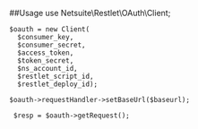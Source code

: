##Usage
    use Netsuite\Restlet\OAuth\Client;

    $oauth = new Client(
      $consumer_key,
      $consumer_secret,
      $access_token,
      $token_secret,
      $ns_account_id,
      $restlet_script_id,
      $restlet_deploy_id);

    $oauth->requestHandler->setBaseUrl($baseurl);

     $resp = $oauth->getRequest();
